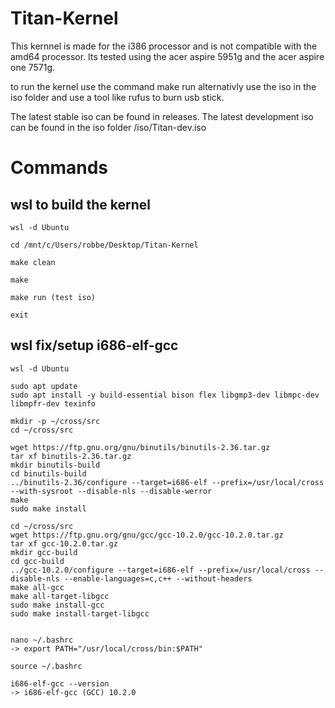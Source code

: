 # Titan-Kernel

This kernnel is made for the i386 processor and is not compatible with the amd64 processor.
Its tested using the acer aspire 5951g and the acer aspire one 7571g.

to run the kernel use the command make run alternativly use the iso in the iso folder and use a tool like rufus to burn usb stick.

The latest stable iso can be found in releases.
The latest development iso can be found in the iso folder /iso/Titan-dev.iso


# Commands

## wsl to build the kernel

```
wsl -d Ubuntu

cd /mnt/c/Users/robbe/Desktop/Titan-Kernel

make clean

make

make run (test iso)

exit

```


## wsl fix/setup i686-elf-gcc

```
wsl -d Ubuntu

sudo apt update
sudo apt install -y build-essential bison flex libgmp3-dev libmpc-dev libmpfr-dev texinfo

mkdir -p ~/cross/src
cd ~/cross/src

wget https://ftp.gnu.org/gnu/binutils/binutils-2.36.tar.gz
tar xf binutils-2.36.tar.gz
mkdir binutils-build
cd binutils-build
../binutils-2.36/configure --target=i686-elf --prefix=/usr/local/cross --with-sysroot --disable-nls --disable-werror
make
sudo make install

cd ~/cross/src
wget https://ftp.gnu.org/gnu/gcc/gcc-10.2.0/gcc-10.2.0.tar.gz
tar xf gcc-10.2.0.tar.gz
mkdir gcc-build
cd gcc-build
../gcc-10.2.0/configure --target=i686-elf --prefix=/usr/local/cross --disable-nls --enable-languages=c,c++ --without-headers
make all-gcc
make all-target-libgcc
sudo make install-gcc
sudo make install-target-libgcc


nano ~/.bashrc
-> export PATH="/usr/local/cross/bin:$PATH"

source ~/.bashrc

i686-elf-gcc --version
-> i686-elf-gcc (GCC) 10.2.0

```